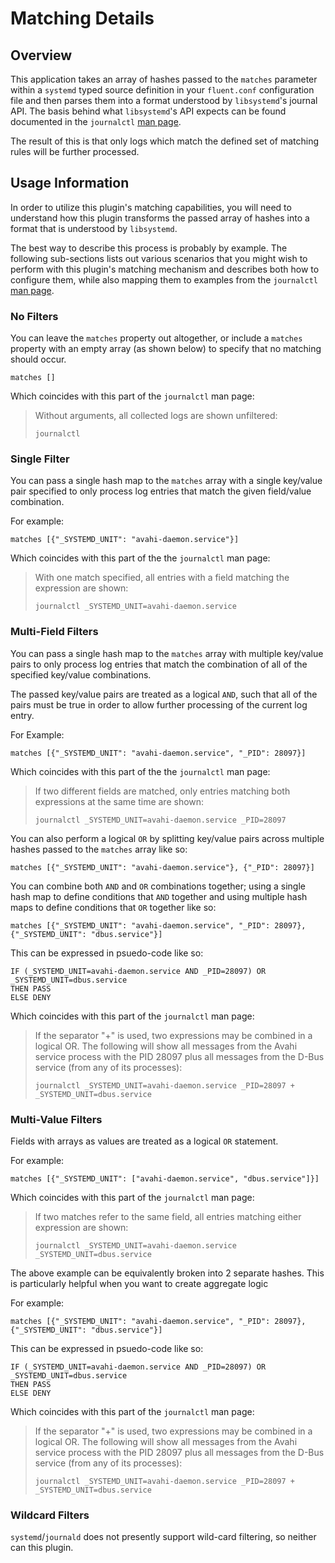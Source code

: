 # Matching Details

## Overview

This application takes an array of hashes passed to the `matches` parameter
within a `systemd` typed source definition in your `fluent.conf` configuration
file and then parses them into a format understood by `libsystemd`'s journal
API. The basis behind what `libsystemd`'s API expects can be found documented in
the `journalctl` [man
page](https://www.freedesktop.org/software/systemd/man/journalctl.html).

The result of this is that only logs which match the defined set of matching
rules will be further processed.

## Usage Information

In order to utilize this plugin's matching capabilities, you will need to
understand how this plugin transforms the passed array of hashes into a format
that is understood by `libsystemd`.

The best way to describe this process is probably by example. The following
sub-sections lists out various scenarios that you might wish to perform with
this plugin's matching mechanism and describes both how to configure them,
while also mapping them to examples from the `journalctl` [man
page](https://www.freedesktop.org/software/systemd/man/journalctl.html).

### No Filters

You can leave the `matches` property out altogether, or include a `matches`
property with an empty array (as shown below) to specify that no matching
should occur.

    matches []

Which coincides with this part of the `journalctl` man page:

> Without arguments, all collected logs are shown unfiltered:
>
> `journalctl`

### Single Filter

You can pass a single hash map to the `matches` array with a single key/value
pair specified to only process log entries that match the given field/value
combination.

For example:

    matches [{"_SYSTEMD_UNIT": "avahi-daemon.service"}]

Which coincides with this part of the the `journalctl` man page:

> With one match specified, all entries with a field matching the expression are
> shown:
> 
> `journalctl _SYSTEMD_UNIT=avahi-daemon.service`

### Multi-Field Filters

You can pass a single hash map to the `matches` array with multiple key/value
pairs to only process log entries that match the combination of all of the
specified key/value combinations.

The passed key/value pairs are treated as a logical `AND`, such that all of the
pairs must be true in order to allow further processing of the current log
entry.

For Example:

    matches [{"_SYSTEMD_UNIT": "avahi-daemon.service", "_PID": 28097}]

Which coincides with this part of the the `journalctl` man page:

> If two different fields are matched, only entries matching both expressions at
> the same time are shown:
> 
> `journalctl _SYSTEMD_UNIT=avahi-daemon.service _PID=28097`

You can also perform a logical `OR` by splitting key/value pairs across multiple
hashes passed to the `matches` array like so:

    matches [{"_SYSTEMD_UNIT": "avahi-daemon.service"}, {"_PID": 28097}]

You can combine both `AND` and `OR` combinations together; using a single hash
map to define conditions that `AND` together and using multiple hash maps to
define conditions that `OR` together like so:

    matches [{"_SYSTEMD_UNIT": "avahi-daemon.service", "_PID": 28097}, {"_SYSTEMD_UNIT": "dbus.service"}]

This can be expressed in psuedo-code like so:

    IF (_SYSTEMD_UNIT=avahi-daemon.service AND _PID=28097) OR _SYSTEMD_UNIT=dbus.service
    THEN PASS
    ELSE DENY

Which coincides with this part of the `journalctl` man page:

> If the separator "+" is used, two expressions may be combined in a logical OR.
> The following will show all messages from the Avahi service process with the
> PID 28097 plus all messages from the D-Bus service (from any of its
> processes):
> 
> `journalctl _SYSTEMD_UNIT=avahi-daemon.service _PID=28097 + _SYSTEMD_UNIT=dbus.service`

### Multi-Value Filters

Fields with arrays as values are treated as a logical `OR` statement.

For example:

    matches [{"_SYSTEMD_UNIT": ["avahi-daemon.service", "dbus.service"]}]

Which coincides with this part of the `journalctl` man page:

> If two matches refer to the same field, all entries matching either expression
> are shown:
> 
> `journalctl _SYSTEMD_UNIT=avahi-daemon.service _SYSTEMD_UNIT=dbus.service`

The above example can be equivalently broken into 2 separate hashes. This is
particularly helpful when you want to create aggregate logic

For example:

    matches [{"_SYSTEMD_UNIT": "avahi-daemon.service", "_PID": 28097}, {"_SYSTEMD_UNIT": "dbus.service"}]

This can be expressed in psuedo-code like so:

    IF (_SYSTEMD_UNIT=avahi-daemon.service AND _PID=28097) OR _SYSTEMD_UNIT=dbus.service
    THEN PASS
    ELSE DENY

Which coincides with this part of the `journalctl` man page:

> If the separator "+" is used, two expressions may be combined in a logical OR.
> The following will show all messages from the Avahi service process with the
> PID 28097 plus all messages from the D-Bus service (from any of its
> processes):
>
> `journalctl _SYSTEMD_UNIT=avahi-daemon.service _PID=28097 + _SYSTEMD_UNIT=dbus.service`

### Wildcard Filters

`systemd`/`journald` does not presently support wild-card filtering, so neither
can this plugin.
